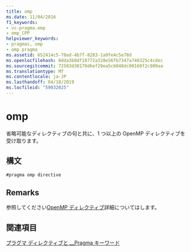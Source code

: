 ```yaml
---
title: omp
ms.date: 11/04/2016
f1_keywords:
- vc-pragma.omp
- omp_CPP
helpviewer_keywords:
- pragmas, omp
- omp pragma
ms.assetid: 652414c5-78ed-4b7f-8283-1a9fe4c5e78d
ms.openlocfilehash: 8dda3b8df18772a328e56fb7347a746325c4cdec
ms.sourcegitcommit: 72583d30170d6ef29ea5c6848dc00169f2c909aa
ms.translationtype: MT
ms.contentlocale: ja-JP
ms.lasthandoff: 04/18/2019
ms.locfileid: "59032025"
---
```

# <a name="omp"></a>omp
省略可能なディレクティブの句と共に、1 つ以上の OpenMP ディレクティブを受け取ります。

## <a name="syntax"></a>構文

```
#pragma omp directive
```

## <a name="remarks"></a>Remarks

参照してください[OpenMP ディレクティブ](../parallel/openmp/reference/openmp-directives.md)詳細についてはします。

## <a name="see-also"></a>関連項目

[プラグマ ディレクティブと __Pragma キーワード](../preprocessor/pragma-directives-and-the-pragma-keyword.md)